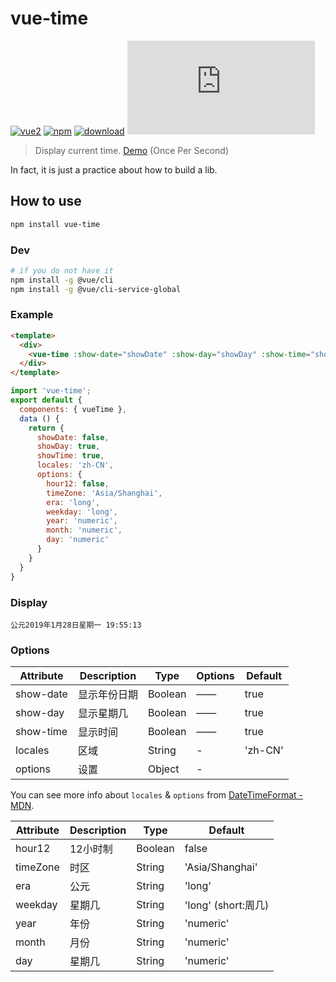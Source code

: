 # vue-time

[![vue2](https://img.shields.io/badge/vue-2.x-brightgreen.svg)](https://vuejs.org/)
[![npm](https://img.shields.io/npm/v/vue-time.svg)](https://www.npmjs.com/package/vue-time)
[![download](http://img.shields.io/npm/dt/vue-time.svg)](https://npmcharts.com/compare/vue-time?minimal=true)
[![gzip](http://img.badgesize.io/https://unpkg.com/vue-time/dist/vue-time.js?compression=gzip&label=gzip%20size:%20JS)](http://img.badgesize.io/https://unpkg.com/vue-time/dist/vue-time.js?compression=gzip&label=gzip%20size:%20JS)

> Display current time. [Demo](https://yunyoujun.github.io/vue-time/) (Once Per Second)

In fact, it is just a practice about how to build a lib.

## How to use

```bash
npm install vue-time
```

### Dev

```sh
# if you do not have it
npm install -g @vue/cli
npm install -g @vue/cli-service-global
```

### Example

```html
<template>
  <div>
    <vue-time :show-date="showDate" :show-day="showDay" :show-time="showTime"></vue-time>
  </div>
</template>
```

```js
import 'vue-time';
export default {
  components: { vueTime },
  data () {
    return {
      showDate: false,
      showDay: true,
      showTime: true,
      locales: 'zh-CN',
      options: {
        hour12: false,
        timeZone: 'Asia/Shanghai',
        era: 'long',
        weekday: 'long',
        year: 'numeric',
        month: 'numeric',
        day: 'numeric'
      }
    }
  }
}
```

### Display

`公元2019年1月28日星期一 19:55:13`

### Options

Attribute | Description | Type | Options | Default
---|---|---|---|---
show-date | 显示年份日期 | Boolean | —— | true
show-day | 显示星期几 | Boolean | —— | true
show-time | 显示时间 | Boolean | —— | true
locales | 区域 | String | - | 'zh-CN'
options | 设置 | Object | - | |

You can see more info about `locales` & `options` from [DateTimeFormat - MDN](https://developer.mozilla.org/en-US/docs/Web/JavaScript/Reference/Global_Objects/DateTimeFormat).

Attribute | Description | Type | Default
---|---|---|---
hour12 | 12小时制 | Boolean | false
timeZone | 时区 | String | 'Asia/Shanghai'
era | 公元 | String | 'long'
weekday | 星期几 | String | 'long' (short:周几)
year | 年份 | String | 'numeric'
month | 月份 | String | 'numeric'
day | 星期几 | String | 'numeric'